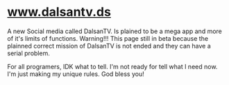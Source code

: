 # www.dalsantv.ds
A new Social media called DalsanTV. Is plained to be a mega app and more of it's limits of functions. Warning!!! This page still in beta because the plainned correct mission of DalsanTV is not ended and they can have a serial problem.

For all programers, IDK what to tell. I'm not ready for tell what I need now. I'm just making my unique rules. God bless you!
